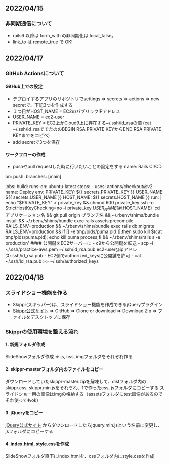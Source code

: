 ## 2022/04/15
### 非同期通信について
- rails6 以降は form_with の非同期化は local_false。
- link_to は remote_true で OK!
## 2022/04/17
### GitHub Actionsについて
#### GitHub上での設定
- デプロイするアプリのリポジトリでsettings => secrets => actions => new secretで、下記3つを作成する
- １つ目がHOST_NAME = EC2のパブリックIPアドレス
- USER_NAME = ec2-user
- PRIVATE_KEY = EC2上かCloud9上に存在する~/.ssh/id_rsaの値 (cat ~/.ssh/id_rsaででたののBEGIN RSA PRIVATE KEYからEND RSA PRIVATE KEYまでをコピペ)
- add secretで3つを保存
#### ワークフローの作成
- pushやpull requestした時に行いたいことの設定をする
name: Rails CI/CD

on:
  push:
    branches: [main]

jobs:
  build:
    runs-on: ubuntu-latest
    steps:
    - uses: actions/checkout@v2
    - name: Deploy 
      env:
        PRIVATE_KEY: ${{ secrets.PRIVATE_KEY }}
        USER_NAME: ${{ secrets.USER_NAME }}
        HOST_NAME: ${{ secrets.HOST_NAME }}
      run: |
        echo "$PRIVATE_KEY" > private_key && chmod 600 private_key
        ssh -o StrictHostKeyChecking=no -i private_key ${USER_NAME}@${HOST_NAME} 'cd アプリケーション名 &&
        git pull origin ブランチ名 &&
        ~/.rbenv/shims/bundle install &&
        ~/.rbenv/shims/bundle exec rails assets:precompile RAILS_ENV=production &&
        ~/.rbenv/shims/bundle exec rails db:migrate RAILS_ENV=production &&
        if [[ -e tmp/pids/puma.pid ]];then sudo kill $(cat tmp/pids/puma.pid); echo kill puma process;fi &&
        ~/.rbenv/shims/rails s -e production'
        #### 公開鍵をEC2サーバーに
        - c9から公開鍵を転送
        - scp -i ~/.ssh/practice-aws.pem ~/.ssh/id_rsa.pub ec2-user@ipアドレス:.ssh/id_rsa.pub
        - EC2側でauthorized_keysに公開鍵を許可
        - cat ~/.ssh/id_rsa.pub >> ~/.ssh/authorized_keys
## 2022/04/18
### スライドショー機能を作る
- Skippr(スキッパー)は、スライドショー機能を作成できるjQueryプラグイン
- [Skippr公式サイト](http://austenpayan.github.io/skippr/) => GitHub => Clone or download => Download Zip => ファイルをデスクトップに保存
### Skipprの使用環境を整える流れ 
#### 1. 新規フォルダ作成
SlideShowフォルダ作成 => js, css, imgフォルダをそれぞれ作る
#### 2. skippr-masterフォルダ内のファイルをコピー
ダウンロードしていたskippr-master.zipを解凍して、distフォルダ内のskippr.css, skippr.min.jsをそれぞれ、1で作ったcss, jsフォルダにコピーする
スライドショー用の画像はimgの格納する（assetsフォルダにtest画像があるのでそれ使ってもok）
#### 3. jQueryをコピー
[jQuery公式サイト](https://jquery.com/) からダウンロードしたらjquery.min.jsという名前に変更し、jsフォルダにコピーする
#### 4. index.html, style.cssを作成
SlideShowフォルダ直下にindex.htmlを、cssフォルダ内にstyle.cssを作成
